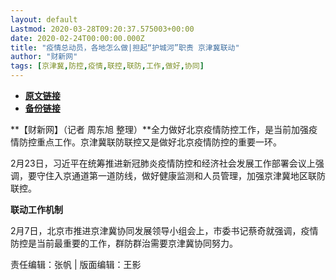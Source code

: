 ```yaml
---
layout: default
Lastmod: 2020-03-28T09:20:37.575003+00:00
date: 2020-02-24T00:00:00.000Z
title: "疫情总动员，各地怎么做|担起“护城河”职责 京津冀联动"
author: "财新网"
tags: [京津冀,防控,疫情,联控,联防,工作,做好,协同]
---
```


* [**原文链接**](http://china.caixin.com/2020-02-24/101519762.html)
* [**备份链接**](http://archive.ph/g6bvq)


**【财新网】（记者 周东旭 整理）**全力做好北京疫情防控工作，是当前加强疫情防控重点工作。京津冀联防联控又是做好北京疫情防控的重要一环。

2月23日，习近平在统筹推进新冠肺炎疫情防控和经济社会发展工作部署会议上强调，要守住入京通道第一道防线，做好健康监测和人员管理，加强京津冀地区联防联控。

**联动工作机制**

2月7日，北京市推进京津冀协同发展领导小组会上，市委书记蔡奇就强调，疫情防控是当前最重要的工作，群防群治需要京津冀协同努力。

责任编辑：张帆 | 版面编辑：王影

